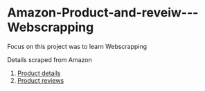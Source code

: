 # Amazon-Product-and-reveiw---Webscrapping


Focus on this project was to learn Webscrapping 


Details scraped from Amazon

1. [Product details](https://github.com/unachka/Webscrapping_Amazon_Product_Detials_and_Product_Reviews/blob/main/Amazon%20product%20details%20web%20scrape.ipynb)
2. [Product reviews](https://github.com/unachka/Webscrapping_Amazon_Product_Detials_and_Product_Reviews/blob/main/Amazon%20product%20details%20web%20scrape.ipynb)
